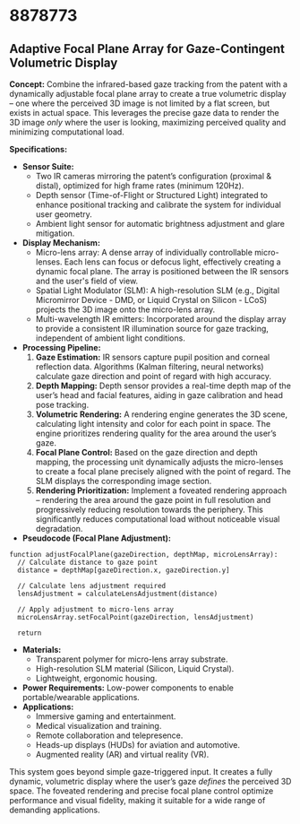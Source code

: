 # 8878773

## Adaptive Focal Plane Array for Gaze-Contingent Volumetric Display

**Concept:** Combine the infrared-based gaze tracking from the patent with a dynamically adjustable focal plane array to create a true volumetric display – one where the perceived 3D image is not limited by a flat screen, but exists in actual space. This leverages the precise gaze data to render the 3D image *only* where the user is looking, maximizing perceived quality and minimizing computational load.

**Specifications:**

*   **Sensor Suite:**
    *   Two IR cameras mirroring the patent’s configuration (proximal & distal), optimized for high frame rates (minimum 120Hz).
    *   Depth sensor (Time-of-Flight or Structured Light) integrated to enhance positional tracking and calibrate the system for individual user geometry.
    *   Ambient light sensor for automatic brightness adjustment and glare mitigation.
*   **Display Mechanism:**
    *   Micro-lens array: A dense array of individually controllable micro-lenses. Each lens can focus or defocus light, effectively creating a dynamic focal plane. The array is positioned between the IR sensors and the user's field of view.
    *   Spatial Light Modulator (SLM): A high-resolution SLM (e.g., Digital Micromirror Device - DMD, or Liquid Crystal on Silicon - LCoS) projects the 3D image onto the micro-lens array.
    *   Multi-wavelength IR emitters: Incorporated around the display array to provide a consistent IR illumination source for gaze tracking, independent of ambient light conditions.
*   **Processing Pipeline:**
    1.  **Gaze Estimation:** IR sensors capture pupil position and corneal reflection data. Algorithms (Kalman filtering, neural networks) calculate gaze direction and point of regard with high accuracy.
    2.  **Depth Mapping:** Depth sensor provides a real-time depth map of the user’s head and facial features, aiding in gaze calibration and head pose tracking.
    3.  **Volumetric Rendering:** A rendering engine generates the 3D scene, calculating light intensity and color for each point in space.  The engine prioritizes rendering quality for the area around the user’s gaze.
    4.  **Focal Plane Control:** Based on the gaze direction and depth mapping, the processing unit dynamically adjusts the micro-lenses to create a focal plane precisely aligned with the point of regard.  The SLM displays the corresponding image section.
    5.  **Rendering Prioritization:** Implement a foveated rendering approach – rendering the area around the gaze point in full resolution and progressively reducing resolution towards the periphery. This significantly reduces computational load without noticeable visual degradation.
*   **Pseudocode (Focal Plane Adjustment):**

```
function adjustFocalPlane(gazeDirection, depthMap, microLensArray):
  // Calculate distance to gaze point
  distance = depthMap[gazeDirection.x, gazeDirection.y]

  // Calculate lens adjustment required
  lensAdjustment = calculateLensAdjustment(distance)

  // Apply adjustment to micro-lens array
  microLensArray.setFocalPoint(gazeDirection, lensAdjustment)

  return
```

*   **Materials:**
    *   Transparent polymer for micro-lens array substrate.
    *   High-resolution SLM material (Silicon, Liquid Crystal).
    *   Lightweight, ergonomic housing.
*   **Power Requirements:** Low-power components to enable portable/wearable applications.
*   **Applications:**
    *   Immersive gaming and entertainment.
    *   Medical visualization and training.
    *   Remote collaboration and telepresence.
    *   Heads-up displays (HUDs) for aviation and automotive.
    *   Augmented reality (AR) and virtual reality (VR).

This system goes beyond simple gaze-triggered input. It creates a fully dynamic, volumetric display where the user’s gaze *defines* the perceived 3D space. The foveated rendering and precise focal plane control optimize performance and visual fidelity, making it suitable for a wide range of demanding applications.